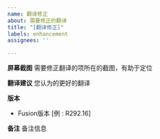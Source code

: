 ```yaml
---
name: 翻译修正
about: 需要修正的翻译
title: "[翻译修正]"
labels: enhancement
assignees: ''

---
```


**屏幕截图**
需要修正翻译的项所在的截图，有助于定位

**翻译建议**
您认为的更好的翻译

**版本**
 - Fusion版本 [例 : R292.16]

**备注**
备注信息
